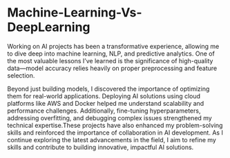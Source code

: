# Machine-Learning-Vs-DeepLearning
Working on AI projects has been a transformative experience, allowing me to dive deep into machine learning, NLP, and predictive analytics. One of the most valuable lessons I’ve learned is the significance of high-quality data—model accuracy relies heavily on proper preprocessing and feature selection.

Beyond just building models, I discovered the importance of optimizing them for real-world applications. Deploying AI solutions using cloud platforms like AWS and Docker helped me understand scalability and performance challenges. Additionally, fine-tuning hyperparameters, addressing overfitting, and debugging complex issues strengthened my technical expertise.These projects have also enhanced my problem-solving skills and reinforced the importance of collaboration in AI development. As I continue exploring the latest advancements in the field, I aim to refine my skills and contribute to building innovative, impactful AI solutions.

